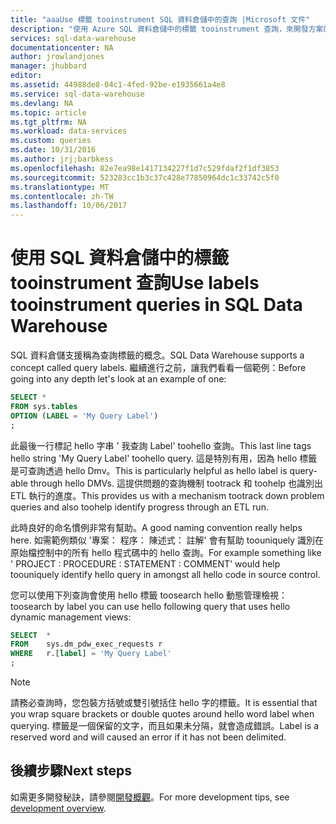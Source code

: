 ```yaml
---
title: "aaaUse 標籤 tooinstrument SQL 資料倉儲中的查詢 |Microsoft 文件"
description: "使用 Azure SQL 資料倉儲中的標籤 tooinstrument 查詢，來開發方案的秘訣。"
services: sql-data-warehouse
documentationcenter: NA
author: jrowlandjones
manager: jhubbard
editor: 
ms.assetid: 44988de8-04c1-4fed-92be-e1935661a4e8
ms.service: sql-data-warehouse
ms.devlang: NA
ms.topic: article
ms.tgt_pltfrm: NA
ms.workload: data-services
ms.custom: queries
ms.date: 10/31/2016
ms.author: jrj;barbkess
ms.openlocfilehash: 82e7ea98e1417134227f1d7c529fdaf2f1df3853
ms.sourcegitcommit: 523283cc1b3c37c428e77850964dc1c33742c5f0
ms.translationtype: MT
ms.contentlocale: zh-TW
ms.lasthandoff: 10/06/2017
---
```

# <a name="use-labels-tooinstrument-queries-in-sql-data-warehouse"></a><span data-ttu-id="0d4be-103">使用 SQL 資料倉儲中的標籤 tooinstrument 查詢</span><span class="sxs-lookup"><span data-stu-id="0d4be-103">Use labels tooinstrument queries in SQL Data Warehouse</span></span>
<span data-ttu-id="0d4be-104">SQL 資料倉儲支援稱為查詢標籤的概念。</span><span class="sxs-lookup"><span data-stu-id="0d4be-104">SQL Data Warehouse supports a concept called query labels.</span></span> <span data-ttu-id="0d4be-105">繼續進行之前，讓我們看看一個範例：</span><span class="sxs-lookup"><span data-stu-id="0d4be-105">Before going into any depth let's look at an example of one:</span></span>

```sql
SELECT *
FROM sys.tables
OPTION (LABEL = 'My Query Label')
;
```

<span data-ttu-id="0d4be-106">此最後一行標記 hello 字串 ' 我查詢 Label' toohello 查詢。</span><span class="sxs-lookup"><span data-stu-id="0d4be-106">This last line tags hello string 'My Query Label' toohello query.</span></span> <span data-ttu-id="0d4be-107">這是特別有用，因為 hello 標籤是可查詢透過 hello Dmv。</span><span class="sxs-lookup"><span data-stu-id="0d4be-107">This is particularly helpful as hello label is query-able through hello DMVs.</span></span> <span data-ttu-id="0d4be-108">這提供問題的查詢機制 tootrack 和 toohelp 也識別出 ETL 執行的進度。</span><span class="sxs-lookup"><span data-stu-id="0d4be-108">This provides us with a mechanism tootrack down problem queries and also toohelp identify progress through an ETL run.</span></span>

<span data-ttu-id="0d4be-109">此時良好的命名慣例非常有幫助。</span><span class="sxs-lookup"><span data-stu-id="0d4be-109">A good naming convention really helps here.</span></span> <span data-ttu-id="0d4be-110">如需範例類似 '專案： 程序： 陳述式： 註解' 會有幫助 toouniquely 識別在原始檔控制中的所有 hello 程式碼中的 hello 查詢。</span><span class="sxs-lookup"><span data-stu-id="0d4be-110">For example something like ' PROJECT : PROCEDURE : STATEMENT : COMMENT' would help toouniquely identify hello query in amongst all hello code in source control.</span></span>

<span data-ttu-id="0d4be-111">您可以使用下列查詢會使用 hello 標籤 toosearch hello 動態管理檢視：</span><span class="sxs-lookup"><span data-stu-id="0d4be-111">toosearch by label you can use hello following query that uses hello dynamic management views:</span></span>

```sql
SELECT  *
FROM    sys.dm_pdw_exec_requests r
WHERE   r.[label] = 'My Query Label'
;
```

> [!NOTE]
> <span data-ttu-id="0d4be-112">請務必查詢時，您包裝方括號或雙引號括住 hello 字的標籤。</span><span class="sxs-lookup"><span data-stu-id="0d4be-112">It is essential that you wrap square brackets or double quotes around hello word label when querying.</span></span> <span data-ttu-id="0d4be-113">標籤是一個保留的文字，而且如果未分隔，就會造成錯誤。</span><span class="sxs-lookup"><span data-stu-id="0d4be-113">Label is a reserved word and will caused an error if it has not been delimited.</span></span>
> 
> 

## <a name="next-steps"></a><span data-ttu-id="0d4be-114">後續步驟</span><span class="sxs-lookup"><span data-stu-id="0d4be-114">Next steps</span></span>
<span data-ttu-id="0d4be-115">如需更多開發秘訣，請參閱[開發概觀][development overview]。</span><span class="sxs-lookup"><span data-stu-id="0d4be-115">For more development tips, see [development overview][development overview].</span></span>

<!--Image references-->

<!--Article references-->
[development overview]: sql-data-warehouse-overview-develop.md

<!--MSDN references-->

<!--Other Web references-->
